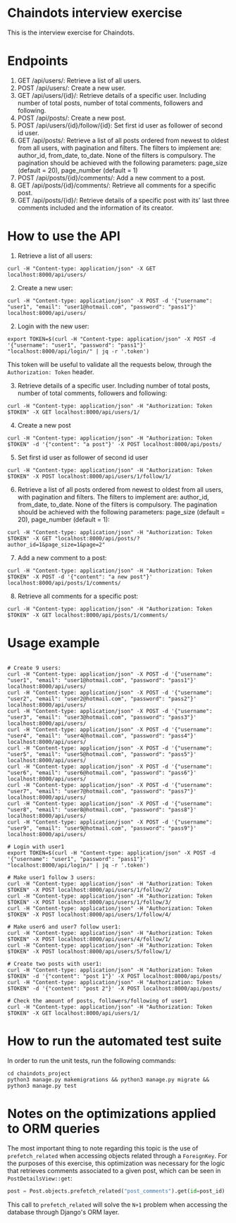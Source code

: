 # Chaindots interview exercise

This is the interview exercise for Chaindots.

# Endpoints

1. GET /api/users/: Retrieve a list of all users.
2. POST /api/users/: Create a new user.
3. GET /api/users/{id}/: Retrieve details of a specific user. Including number of total posts, number of total comments, followers and following.
4. POST /api/posts/: Create a new post.
5. POST /api/users/{id}/follow/{id}: Set first id user as follower of second id user.
6. GET /api/posts/: Retrieve a list of all posts ordered from newest to oldest from all users, with pagination and filters. The filters to implement are: author_id, from_date, to_date. None of the filters is compulsory. The pagination should be achieved with the following parameters: page_size (default = 20), page_number (default = 1)
7. POST /api/posts/{id}/comments/: Add a new comment to a post.
8. GET /api/posts/{id}/comments/: Retrieve all comments for a specific post.
9. GET /api/posts/{id}/: Retrieve details of a specific post with its' last three comments included and the information of its creator.

# How to use the API

1. Retrieve a list of all users:

```shell
curl -H "Content-type: application/json" -X GET localhost:8000/api/users/
```

2. Create a new user:

```shell
curl -H "Content-type: application/json" -X POST -d '{"username": "user1", "email": "user1@hotmail.com", "password": "pass1"}' localhost:8000/api/users/
```

2. Login with the new user:

```shell
export TOKEN=$(curl -H "Content-type: application/json" -X POST -d '{"username": "user1", "password": "pass1"}' "localhost:8000/api/login/" | jq -r '.token')
```

This token will be useful to validate all the requests below, through the `Authorization: Token` header.

3. Retrieve details of a specific user. Including number of total posts, number of total comments, followers and following:

```shell
curl -H "Content-type: application/json" -H "Authorization: Token $TOKEN" -X GET localhost:8000/api/users/1/
```

4. Create a new post

```shell
curl -H "Content-type: application/json" -H "Authorization: Token $TOKEN" -d '{"content": "a post"}' -X POST localhost:8000/api/posts/
```

5. Set first id user as follower of second id user

```shell
curl -H "Content-type: application/json" -H "Authorization: Token $TOKEN" -X POST localhost:8000/api/users/1/follow/1/
```

6. Retrieve a list of all posts ordered from newest to oldest from all users, with pagination and filters. The filters to implement are: author_id, from_date, to_date. None of the filters is compulsory. The pagination should be achieved with the following parameters: page_size (default = 20), page_number (default = 1):

```shell
curl -H "Content-type: application/json" -H "Authorization: Token $TOKEN" -X GET "localhost:8000/api/posts/?author_id=1&page_size=1&page=2"
```

7. Add a new comment to a post:

```shell
curl -H "Content-type: application/json" -H "Authorization: Token $TOKEN" -X POST -d '{"content": "a new post"}' localhost:8000/api/posts/1/comments/
```

8. Retrieve all comments for a specific post:

```shell
curl -H "Content-type: application/json" -H "Authorization: Token $TOKEN" -X GET localhost:8000/api/posts/1/comments/
```

# Usage example

```shell

# Create 9 users:
curl -H "Content-type: application/json" -X POST -d '{"username": "user1", "email": "user1@hotmail.com", "password": "pass1"}' localhost:8000/api/users/
curl -H "Content-type: application/json" -X POST -d '{"username": "user2", "email": "user2@hotmail.com", "password": "pass2"}' localhost:8000/api/users/
curl -H "Content-type: application/json" -X POST -d '{"username": "user3", "email": "user3@hotmail.com", "password": "pass3"}' localhost:8000/api/users/
curl -H "Content-type: application/json" -X POST -d '{"username": "user4", "email": "user4@hotmail.com", "password": "pass4"}' localhost:8000/api/users/
curl -H "Content-type: application/json" -X POST -d '{"username": "user5", "email": "user5@hotmail.com", "password": "pass5"}' localhost:8000/api/users/
curl -H "Content-type: application/json" -X POST -d '{"username": "user6", "email": "user6@hotmail.com", "password": "pass6"}' localhost:8000/api/users/
curl -H "Content-type: application/json" -X POST -d '{"username": "user7", "email": "user7@hotmail.com", "password": "pass7"}' localhost:8000/api/users/
curl -H "Content-type: application/json" -X POST -d '{"username": "user8", "email": "user8@hotmail.com", "password": "pass8"}' localhost:8000/api/users/
curl -H "Content-type: application/json" -X POST -d '{"username": "user9", "email": "user9@hotmail.com", "password": "pass9"}' localhost:8000/api/users/

# Login with user1
export TOKEN=$(curl -H "Content-type: application/json" -X POST -d '{"username": "user1", "password": "pass1"}' "localhost:8000/api/login/" | jq -r '.token')

# Make user1 follow 3 users:
curl -H "Content-type: application/json" -H "Authorization: Token $TOKEN" -X POST localhost:8000/api/users/1/follow/2/
curl -H "Content-type: application/json" -H "Authorization: Token $TOKEN" -X POST localhost:8000/api/users/1/follow/3/
curl -H "Content-type: application/json" -H "Authorization: Token $TOKEN" -X POST localhost:8000/api/users/1/follow/4/

# Make user6 and user7 follow user1:
curl -H "Content-type: application/json" -H "Authorization: Token $TOKEN" -X POST localhost:8000/api/users/4/follow/1/
curl -H "Content-type: application/json" -H "Authorization: Token $TOKEN" -X POST localhost:8000/api/users/5/follow/1/

# Create two posts with user1:
curl -H "Content-type: application/json" -H "Authorization: Token $TOKEN" -d '{"content": "post 1"}' -X POST localhost:8000/api/posts/
curl -H "Content-type: application/json" -H "Authorization: Token $TOKEN" -d '{"content": "post 2"}' -X POST localhost:8000/api/posts/

# Check the amount of posts, followers/following of user1
curl -H "Content-type: application/json" -H "Authorization: Token $TOKEN" -X GET localhost:8000/api/users/1/
```

# How to run the automated test suite

In order to run the unit tests, run the following commands:

```
cd chaindots_project
python3 manage.py makemigrations && python3 manage.py migrate && python3 manage.py test
```

# Notes on the optimizations applied to ORM queries

The most important thing to note regarding this topic is the use of `prefetch_related` when accessing objects related through a `ForeignKey`. For the purposes of this exercise, this optimization was necessary for the logic that retrieves comments associated to a given post, which can be seen in `PostDetailsView::get`:

```python
post = Post.objects.prefetch_related("post_comments").get(id=post_id)
```

This call to `prefetch_related` will solve the `N+1` problem when accessing the database through Django's ORM layer.